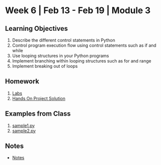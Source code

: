# Week 6 | Feb 13 - Feb 19 | Module 3
## Learning Objectives
1.  Describe the different control statements in Python
2. Control program execution flow using control statements such as if and while
3. Use looping structures in your Python programs
4. Implement branching within looping structures such as for and range
5. Implement breaking out of loops
## Homework
1. [Labs](Labs/Readme.md)
2. [Hands On Project Solution](HandsOn/Readme.md)


## Examples from Class
1. [sample1.py](samples/sample1.py)
2. [sample2.py](samples/sample2.py)

## Notes
*   [Notes](Notes/Week6_Notes.md)